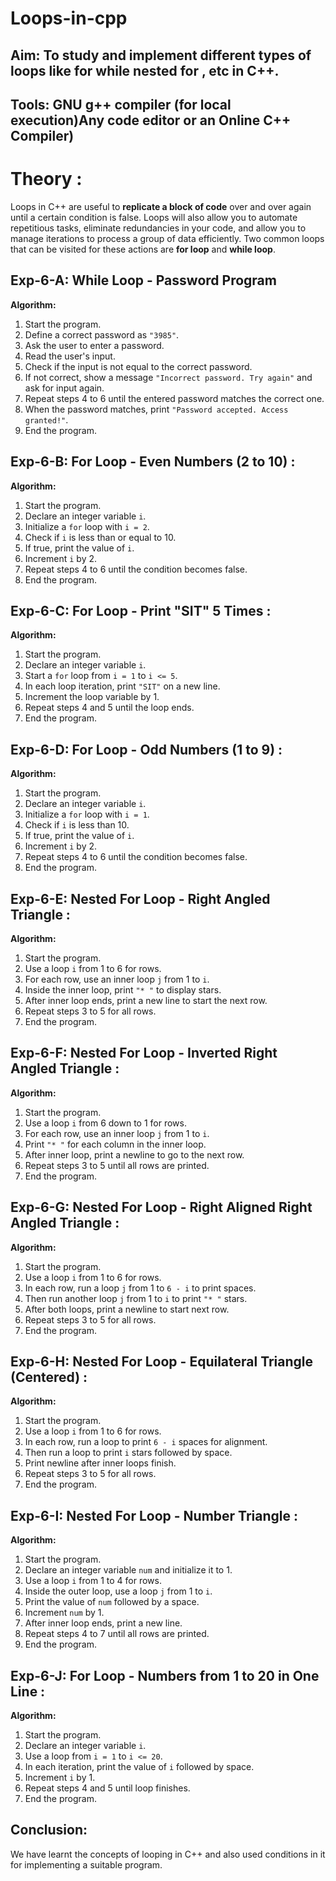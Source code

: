 # Loops-in-cpp

## Aim: To study and implement different types of loops like for while nested for , etc in C++.

## Tools: GNU g++ compiler (for local execution)Any code editor or an Online C++ Compiler)

# Theory : 

Loops in C++ are useful to **replicate a block of code** over and over again until a certain condition is false. Loops will also allow you to automate repetitious tasks, eliminate redundancies in your code, and allow you to manage iterations to process a group of data efficiently. Two common loops that can be visited for these actions are **for loop** and **while loop**.

## Exp-6-A: While Loop - Password Program

**Algorithm:**

1. Start the program.
2. Define a correct password as `"3985"`.
3. Ask the user to enter a password.
4. Read the user's input.
5. Check if the input is not equal to the correct password.
6. If not correct, show a message `"Incorrect password. Try again"` and ask for input again.
7. Repeat steps 4 to 6 until the entered password matches the correct one.
8. When the password matches, print `"Password accepted. Access granted!"`.
9. End the program.

## Exp-6-B: For Loop - Even Numbers (2 to 10) :

**Algorithm:**

1. Start the program.
2. Declare an integer variable `i`.
3. Initialize a `for` loop with `i = 2`.
4. Check if `i` is less than or equal to 10.
5. If true, print the value of `i`.
6. Increment `i` by 2.
7. Repeat steps 4 to 6 until the condition becomes false.
8. End the program.

## Exp-6-C: For Loop - Print "SIT" 5 Times :

**Algorithm:**

1. Start the program.
2. Declare an integer variable `i`.
3. Start a `for` loop from `i = 1` to `i <= 5`.
4. In each loop iteration, print `"SIT"` on a new line.
5. Increment the loop variable by 1.
6. Repeat steps 4 and 5 until the loop ends.
7. End the program.

## Exp-6-D: For Loop - Odd Numbers (1 to 9) :

**Algorithm:** 

1. Start the program.
2. Declare an integer variable `i`.
3. Initialize a `for` loop with `i = 1`.
4. Check if `i` is less than 10.
5. If true, print the value of `i`.
6. Increment `i` by 2.
7. Repeat steps 4 to 6 until the condition becomes false.
8. End the program.

## Exp-6-E: Nested For Loop - Right Angled Triangle :

**Algorithm:**

1. Start the program.
2. Use a loop `i` from 1 to 6 for rows.
3. For each row, use an inner loop `j` from 1 to `i`.
4. Inside the inner loop, print `"* "` to display stars.
5. After inner loop ends, print a new line to start the next row.
6. Repeat steps 3 to 5 for all rows.
7. End the program.

## Exp-6-F: Nested For Loop - Inverted Right Angled Triangle :

**Algorithm:**

1. Start the program.
2. Use a loop `i` from 6 down to 1 for rows.
3. For each row, use an inner loop `j` from 1 to `i`.
4. Print `"* "` for each column in the inner loop.
5. After inner loop, print a newline to go to the next row.
6. Repeat steps 3 to 5 until all rows are printed.
7. End the program.

## Exp-6-G: Nested For Loop - Right Aligned Right Angled Triangle :

**Algorithm:**

1. Start the program.
2. Use a loop `i` from 1 to 6 for rows.
3. In each row, run a loop `j` from 1 to `6 - i` to print spaces.
4. Then run another loop `j` from 1 to `i` to print `"* "` stars.
5. After both loops, print a newline to start next row.
6. Repeat steps 3 to 5 for all rows.
7. End the program.

## Exp-6-H: Nested For Loop - Equilateral Triangle (Centered) :

**Algorithm:**

1. Start the program.
2. Use a loop `i` from 1 to 6 for rows.
3. In each row, run a loop to print `6 - i` spaces for alignment.
4. Then run a loop to print `i` stars followed by space.
5. Print newline after inner loops finish.
6. Repeat steps 3 to 5 for all rows.
7. End the program.

## Exp-6-I: Nested For Loop - Number Triangle :

**Algorithm:**

1. Start the program.
2. Declare an integer variable `num` and initialize it to 1.
3. Use a loop `i` from 1 to 4 for rows.
4. Inside the outer loop, use a loop `j` from 1 to `i`.
5. Print the value of `num` followed by a space.
6. Increment `num` by 1.
7. After inner loop ends, print a new line.
8. Repeat steps 4 to 7 until all rows are printed.
9. End the program.

## Exp-6-J: For Loop - Numbers from 1 to 20 in One Line :

**Algorithm:**

1. Start the program.
2. Declare an integer variable `i`.
3. Use a loop from `i = 1` to `i <= 20`.
4. In each iteration, print the value of `i` followed by space.
5. Increment `i` by 1.
6. Repeat steps 4 and 5 until loop finishes.
7. End the program.


## Conclusion:

We have learnt the concepts of looping in C++ and also used conditions in it for implementing a suitable program.
